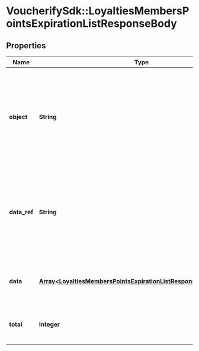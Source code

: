 # VoucherifySdk::LoyaltiesMembersPointsExpirationListResponseBody

## Properties

| Name | Type | Description | Notes |
| ---- | ---- | ----------- | ----- |
| **object** | **String** | The type of object represented by JSON. This object stores information about loyalty points expiration buckets in a dictionary. | [default to &#39;list&#39;] |
| **data_ref** | **String** | Identifies the name of the attribute that contains the array of loyalty points expiration bucket objects. | [default to &#39;data&#39;] |
| **data** | [**Array&lt;LoyaltiesMembersPointsExpirationListResponseBodyDataItem&gt;**](LoyaltiesMembersPointsExpirationListResponseBodyDataItem.md) | Contains array of loyalty points expiration buckets. |  |
| **total** | **Integer** | Total number of point expiration buckets. |  |

